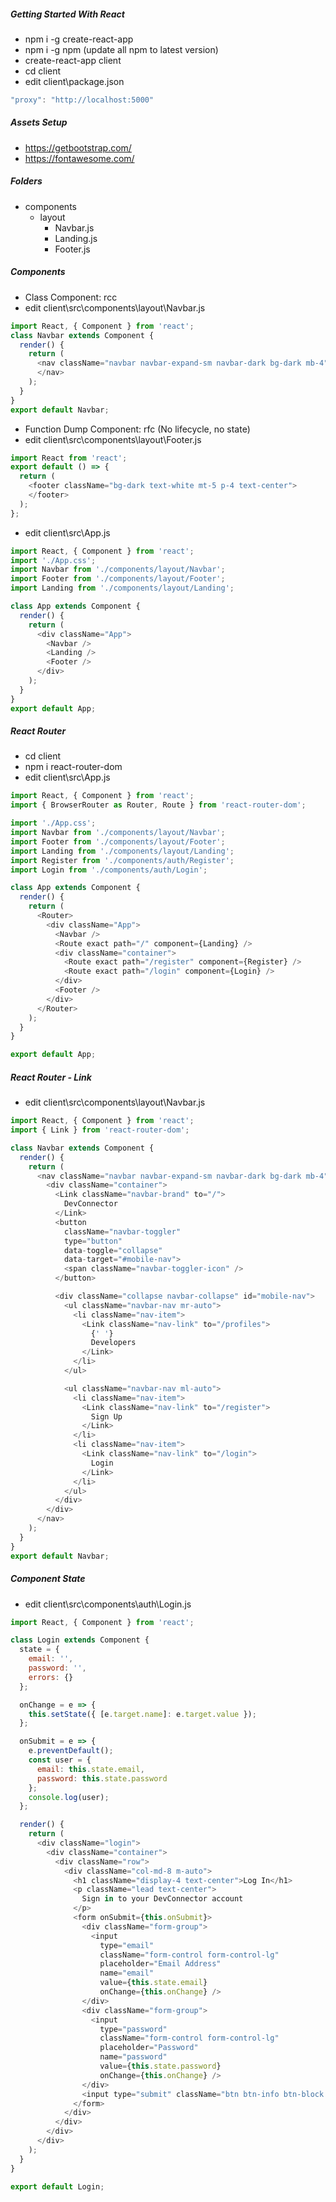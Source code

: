 ##### Getting Started With React
* npm i -g create-react-app
* npm i -g npm (update all npm to latest version)
* create-react-app client
* cd client
* edit client\package.json
```javascript
"proxy": "http://localhost:5000"
```
##### Assets Setup
* https://getbootstrap.com/
* https://fontawesome.com/

##### Folders
* components
    * layout
        * Navbar.js
        * Landing.js
        * Footer.js

##### Components
* Class Component: rcc
* edit client\src\components\layout\Navbar.js
```javascript
import React, { Component } from 'react';
class Navbar extends Component {
  render() {
    return (
      <nav className="navbar navbar-expand-sm navbar-dark bg-dark mb-4">
      </nav>
    );
  }
}
export default Navbar;
```
* Function Dump Component: rfc (No lifecycle, no state)
* edit client\src\components\layout\Footer.js
```javascript
import React from 'react';
export default () => {
  return (
    <footer className="bg-dark text-white mt-5 p-4 text-center">
    </footer>
  );
};
```
* edit client\src\App.js
```javascript
import React, { Component } from 'react';
import './App.css';
import Navbar from './components/layout/Navbar';
import Footer from './components/layout/Footer';
import Landing from './components/layout/Landing';

class App extends Component {
  render() {
    return (
      <div className="App">
        <Navbar />
        <Landing />
        <Footer />
      </div>
    );
  }
}
export default App;
```

##### React Router
* cd client
* npm i react-router-dom
* edit client\src\App.js
```javascript
import React, { Component } from 'react';
import { BrowserRouter as Router, Route } from 'react-router-dom';

import './App.css';
import Navbar from './components/layout/Navbar';
import Footer from './components/layout/Footer';
import Landing from './components/layout/Landing';
import Register from './components/auth/Register';
import Login from './components/auth/Login';

class App extends Component {
  render() {
    return (
      <Router>
        <div className="App">
          <Navbar />
          <Route exact path="/" component={Landing} />
          <div className="container">
            <Route exact path="/register" component={Register} />
            <Route exact path="/login" component={Login} />
          </div>
          <Footer />
        </div>
      </Router>
    );
  }
}

export default App;
```
##### React Router - Link
* edit client\src\components\layout\Navbar.js
```javascript
import React, { Component } from 'react';
import { Link } from 'react-router-dom';

class Navbar extends Component {
  render() {
    return (
      <nav className="navbar navbar-expand-sm navbar-dark bg-dark mb-4">
        <div className="container">
          <Link className="navbar-brand" to="/">
            DevConnector
          </Link>
          <button
            className="navbar-toggler"
            type="button"
            data-toggle="collapse"
            data-target="#mobile-nav">
            <span className="navbar-toggler-icon" />
          </button>

          <div className="collapse navbar-collapse" id="mobile-nav">
            <ul className="navbar-nav mr-auto">
              <li className="nav-item">
                <Link className="nav-link" to="/profiles">
                  {' '}
                  Developers
                </Link>
              </li>
            </ul>

            <ul className="navbar-nav ml-auto">
              <li className="nav-item">
                <Link className="nav-link" to="/register">
                  Sign Up
                </Link>
              </li>
              <li className="nav-item">
                <Link className="nav-link" to="/login">
                  Login
                </Link>
              </li>
            </ul>
          </div>
        </div>
      </nav>
    );
  }
}
export default Navbar;
```

##### Component State
* edit client\src\components\auth\Login.js
```javascript
import React, { Component } from 'react';

class Login extends Component {
  state = {
    email: '',
    password: '',
    errors: {}
  };

  onChange = e => {
    this.setState({ [e.target.name]: e.target.value });
  };

  onSubmit = e => {
    e.preventDefault();
    const user = {
      email: this.state.email,
      password: this.state.password
    };
    console.log(user);
  };

  render() {
    return (
      <div className="login">
        <div className="container">
          <div className="row">
            <div className="col-md-8 m-auto">
              <h1 className="display-4 text-center">Log In</h1>
              <p className="lead text-center">
                Sign in to your DevConnector account
              </p>
              <form onSubmit={this.onSubmit}>
                <div className="form-group">
                  <input
                    type="email"
                    className="form-control form-control-lg"
                    placeholder="Email Address"
                    name="email"
                    value={this.state.email}
                    onChange={this.onChange} />
                </div>
                <div className="form-group">
                  <input
                    type="password"
                    className="form-control form-control-lg"
                    placeholder="Password"
                    name="password"
                    value={this.state.password}
                    onChange={this.onChange} />
                </div>
                <input type="submit" className="btn btn-info btn-block mt-4" />
              </form>
            </div>
          </div>
        </div>
      </div>
    );
  }
}

export default Login;
```

